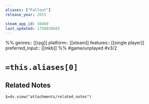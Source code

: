 ```yaml
---
aliases: ["Fallout"]
release_year: 2015

steam_app_id: 38400
last_updated: 1750038683
---
```

%%
genres:: [[rpg]]
platform:: [[steam]]
features:: [[single player]]
preferred_input:: [[mkb]]
%%
#game/unplayed
#v3/2

# `=this.aliases[0]`
## Related Notes
`$=dv.view("attachments/related_notes")`